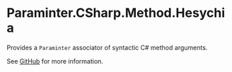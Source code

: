 # Paraminter.CSharp.Method.Hesychia

Provides a `Paraminter` associator of syntactic C# method arguments.

See [GitHub](https://github.com/Paraminter/Paraminter.CSharp.Method.Hesychia) for more information.